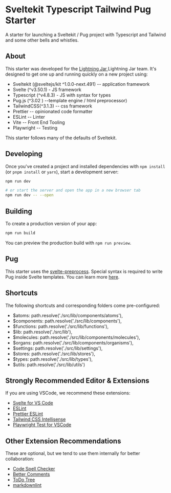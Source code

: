# Sveltekit Typescript Tailwind Pug Starter

A starter for launching a Sveltekit / Pug project with Typescript and Tailwind and some other bells and whistles.

## About

This starter was developed for the [Lightning Jar ](URL 'https://lightningjar.com')Lightning Jar team. It's designed to get one up and running quickly on a new project using:

- Sveltekit (@sveltejs/kit ^1.0.0-next.491) -- application framework
- Svelte (^v3.50.1) - JS framework
- Typescript (^v4.8.3) - JS with syntax for types
- Pug.js (^3.02 ) --template engine / html preprocessor)
- TailwindCSS(^3.1.3) -- css framework
- Prettier -- opinionated code formatter
- ESLint -- Linter
- Vite -- Front End Tooling
- Playwright -- Testing

This starter follows many of the defaults of Sveltekit.

## Developing

Once you've created a project and installed dependencies with `npm install` (or `pnpm install` or `yarn`), start a development server:

```bash
npm run dev

# or start the server and open the app in a new browser tab
npm run dev -- --open
```

## Building

To create a production version of your app:

```bash
npm run build
```

You can preview the production build with `npm run preview`.

## Pug

This starter uses the [svelte-preprocess](URL 'https://github.com/sveltejs/svelte-preprocess'). Special syntax is required to write Pug inside Svelte templates. You can learn more [here](URL 'https://github.com/sveltejs/svelte-preprocess/blob/HEAD/docs/preprocessing.md#preprocessors').

## Shortcuts

The following shortcuts and corresponding folders come pre-configured:

- $atoms: path.resolve('./src/lib/components/atoms'),
- $components: path.resolve('./src/lib/components'),
- $functions: path.resolve('./src/lib/functions'),
- $lib: path.resolve('./src/lib'),
- $molecules: path.resolve('./src/lib/components/molecules'),
- $organs: path.resolve('./src/lib/components/organisms'),
- $settings: path.resolve('./src/lib/settings'),
- $stores: path.resolve('./src/lib/stores'),
- $types: path.resolve('./src/lib/types'),
- $utils: path.resolve('./src/lib/utils')

## Strongly Recommended Editor & Extensions

If you are using VSCode, we recommend these extensions:

- [Svelte for VS Code](URL 'https://marketplace.visualstudio.com/items?itemName=svelte.svelte-vscode')
- [ESLint](URL 'https://marketplace.visualstudio.com/items?itemName=dbaeumer.vscode-eslint')
- [Prettier ESLint](URL 'https://marketplace.visualstudio.com/items?itemName=rvest.vs-code-prettier-eslint')
- [Tailwind CSS Intellisense](URL 'https://marketplace.visualstudio.com/items?itemName=bradlc.vscode-tailwindcss')
- [Playwright Test for VSCode](URL 'https://marketplace.visualstudio.com/items?itemName=ms-playwright.playwright')

## Other Extension Recommendations

These are optional, but we tend to use them internally for better collaboration:

- [Code Spell Checker](URL 'https://marketplace.visualstudio.com/items?itemName=aaron-bond.better-comments')
- [Better Comments](URL 'https://marketplace.visualstudio.com/items?itemName=aaron-bond.better-comments')
- [ToDo Tree](URL 'https://marketplace.visualstudio.com/items?itemName=Gruntfuggly.todo-tree')
- [markdownlint](URL 'https://marketplace.visualstudio.com/items?itemName=DavidAnson.vscode-markdownlint')
